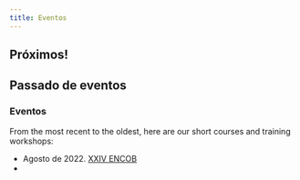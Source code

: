 ```yaml
---
title: Eventos
---
```



## Próximos!

<!-- From the closest to the more distant, these are our next events: -->



## Passado de eventos

### Eventos

From the most recent to the oldest, here are our short courses and training
workshops:

- Agosto de 2022. [XXIV ENCOB](https://www.encob.org/)
- 
